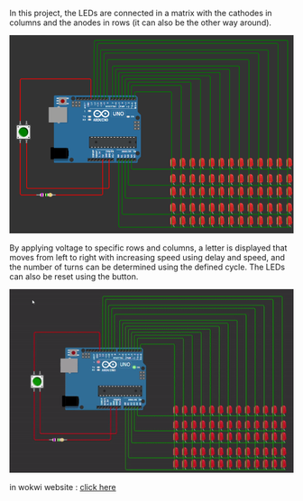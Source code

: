 In this project, the LEDs are connected in a matrix with the cathodes in columns and the anodes in rows (it can also be the other way around).

![Wokwi](./Wokwi.png)

By applying voltage to specific rows and columns, a letter is displayed that moves from left to right with increasing speed using delay and speed, and the number of turns can be determined using the defined cycle. The LEDs can also be reset using the button.

![Wokwi](./Wokwi.gif)

in wokwi website :  [click here](https://wokwi.com/projects/419164191982245889)
